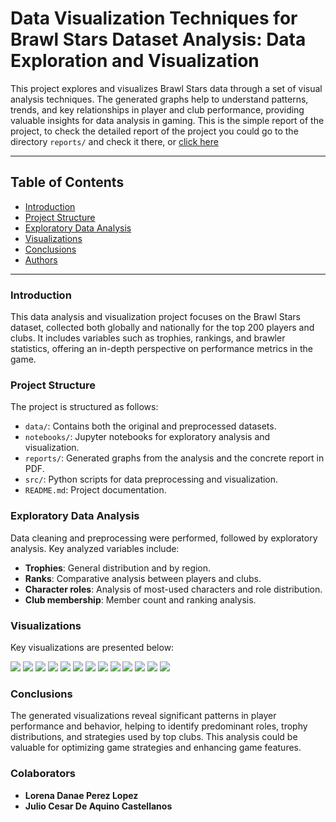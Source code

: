 # Data Visualization Techniques for Brawl Stars Dataset Analysis: Data Exploration and Visualization

This project explores and visualizes Brawl Stars data through a set of visual analysis techniques. The generated graphs help to understand patterns, trends, and key relationships in player and club performance, providing valuable insights for data analysis in gaming. This is the simple report of the project, to check the detailed report of the project you could go to the directory `reports/` and check it there, or [click here](https://github.com/pyrawn/Data-Visualization-Techniques-for-Brawl-Stars-Dataset-Analysis-Data-Exploration-And-Visualization/blob/80f1101c7deddf2670981c6c7590f8af18beb285/reports/Technical-Report.pdf)


---

## Table of Contents
- [Introduction](#introduction)
- [Project Structure](#project-structure)
- [Exploratory Data Analysis](#exploratory-data-analysis)
- [Visualizations](#visualizations)
- [Conclusions](#conclusions)
- [Authors](#authors)

---

### Introduction

This data analysis and visualization project focuses on the Brawl Stars dataset, collected both globally and nationally for the top 200 players and clubs. It includes variables such as trophies, rankings, and brawler statistics, offering an in-depth perspective on performance metrics in the game.

### Project Structure

The project is structured as follows:

- `data/`: Contains both the original and preprocessed datasets.
- `notebooks/`: Jupyter notebooks for exploratory analysis and visualization.
- `reports/`: Generated graphs from the analysis and the concrete report in PDF.
- `src/`: Python scripts for data preprocessing and visualization.
- `README.md`: Project documentation.

### Exploratory Data Analysis

Data cleaning and preprocessing were performed, followed by exploratory analysis. Key analyzed variables include:
- **Trophies**: General distribution and by region.
- **Ranks**: Comparative analysis between players and clubs.
- **Character roles**: Analysis of most-used characters and role distribution.
- **Club membership**: Member count and ranking analysis.

### Visualizations

Key visualizations are presented below:

![](reports/graphs/club-data-trophies-vs-rank-by-relative-frequencies.png)
![](reports/graphs/distribution-of-trophies-in-mexico-and-count-member-in-mexico.png)
![](reports/graphs/distribution-trophies-among-jessie-players.png)
![](reports/graphs/member-count-vs-trophies-by-relative-frequencies.png)
![](reports/graphs/pair-plot-count-trophies.png)
![](reports/graphs/rank-vs--trophies-by-relative-frequencies.png)
![](reports/graphs/rank-vs-normalized-trophies-mexico.png)
![](reports/graphs/required-trophies-vs-total-heatmap.png)
![](reports/graphs/required-trophies-vs-total-trophies-top-clubs.png)
![](reports/graphs/roles-distribution-among-top-club-members.png)
![](reports/graphs/top-club-of-jessie-players-count.png)
![](reports/graphs/trophies-by-name-color-box-plot.png)
![](reports/graphs/trophies-distribution-among-top-clubs.png)

### Conclusions

The generated visualizations reveal significant patterns in player performance and behavior, helping to identify predominant roles, trophy distributions, and strategies used by top clubs. This analysis could be valuable for optimizing game strategies and enhancing game features.

### Colaborators

- **Lorena Danae Perez Lopez**
- **Julio Cesar De Aquino Castellanos**
